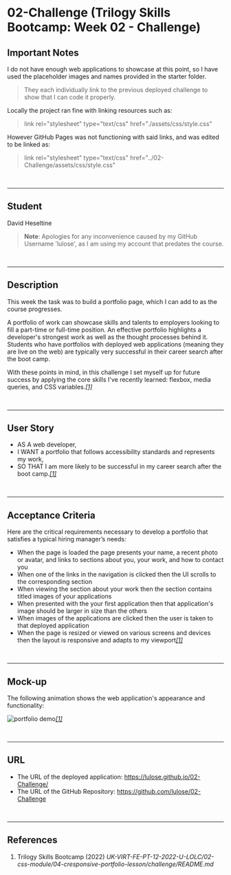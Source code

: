 # 02-Challenge (Trilogy Skills Bootcamp: Week 02 - Challenge)

## Important Notes
I do not have enough web applications to showcase at this point, so I have used the placeholder images and names provided in the starter folder.
> They each individually link to the previous deployed challenge to show that I can code it properly.

Locally the project ran fine with linking resources such as:
> link rel="stylesheet" type="text/css" href="./assets/css/style.css"

However GitHub Pages was not functioning with said links, and was edited to be linked as:
> link rel="stylesheet" type="text/css" href="../02-Challenge/assets/css/style.css"

<br>

___
## Student
David Heseltine
> **Note**: Apologies for any inconvenience caused by my GitHub Username 'lulose', as I am using my account that predates the course.

</br>

___
## Description
This week the task was to build a portfolio page, which I can add to as the course progresses. 

A portfolio of work can showcase skills and talents to employers looking to fill a part-time or full-time position. An effective portfolio highlights a developer's strongest work as well as the thought processes behind it. Students who have portfolios with deployed web applications (meaning they are live on the web) are typically very successful in their career search after the boot camp. 

With these points in mind, in this challenge I set myself up for future success by applying the core skills I've recently learned: flexbox, media queries, and CSS variables.<a href="#references">*[1]*</a>

</br>

___
## User Story 
* AS A web developer,
* I WANT a portfolio that follows accessibility standards and represents my work,
* SO THAT I am more likely to be successful in my career search after the boot camp.<a href="#references">*[1]*</a>

</br>

___
## Acceptance Criteria
Here are the critical requirements necessary to develop a portfolio that satisfies a typical hiring manager’s needs:

* When the page is loaded the page presents your name, a recent photo or avatar, and links to sections about you, your work, and how to contact you
* When one of the links in the navigation is clicked then the UI scrolls to the corresponding section
* When viewing the section about your work then the section contains titled images of your applications
* When presented with the your first application then that application's image should be larger in size than the others
* When images of the applications are clicked then the user is taken to that deployed application
* When the page is resized or viewed on various screens and devices then the layout is responsive and adapts to my viewport<a href="#references">*[1]*</a>

</br>

___
## Mock-up
The following animation shows the web application's appearance and functionality:

![portfolio demo](assets/images/01-css-challenge-demo.gif)<a href="#references">*[1]*</a>

</br>

___
## URL
* The URL of the deployed application: https://lulose.github.io/02-Challenge/
* The URL of the GitHub Repository: https://github.com/lulose/02-Challenge

</br>

___
## References
1. Trilogy Skills Bootcamp (2022) *UK-VIRT-FE-PT-12-2022-U-LOLC/02-css-module/04-cresponsive-portfolio-lesson/challenge/README.md*